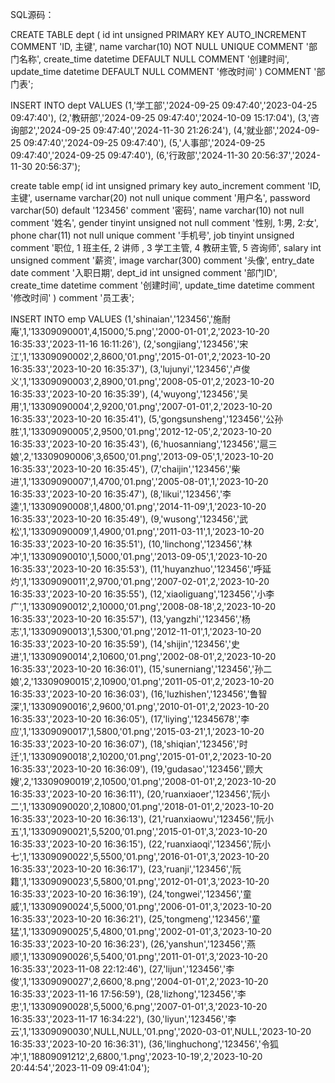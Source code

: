 SQL源码：

CREATE TABLE dept (
  id int unsigned PRIMARY KEY AUTO_INCREMENT COMMENT 'ID, 主键',
  name varchar(10) NOT NULL UNIQUE COMMENT '部门名称',
  create_time datetime DEFAULT NULL COMMENT '创建时间',
  update_time datetime DEFAULT NULL COMMENT '修改时间'
) COMMENT '部门表';

INSERT INTO dept VALUES (1,'学工部','2024-09-25 09:47:40','2023-04-25 09:47:40'),
                      (2,'教研部','2024-09-25 09:47:40','2024-10-09 15:17:04'),
                      (3,'咨询部2','2024-09-25 09:47:40','2024-11-30 21:26:24'),
                      (4,'就业部','2024-09-25 09:47:40','2024-09-25 09:47:40'),
                      (5,'人事部','2024-09-25 09:47:40','2024-09-25 09:47:40'),
                      (6,'行政部','2024-11-30 20:56:37','2024-11-30 20:56:37');

create table emp(
    id int unsigned primary key auto_increment comment 'ID,主键',
    username varchar(20) not null unique comment '用户名',
    password varchar(50) default '123456' comment '密码',
    name varchar(10) not null comment '姓名',
    gender tinyint unsigned not null comment '性别, 1:男, 2:女',
    phone char(11) not null unique comment '手机号',
    job tinyint unsigned comment '职位, 1 班主任, 2 讲师 , 3 学工主管, 4 教研主管, 5 咨询师',
    salary int unsigned comment '薪资',
    image varchar(300) comment '头像',
    entry_date date comment '入职日期',
    dept_id int unsigned comment '部门ID',
    create_time datetime comment '创建时间',
    update_time datetime comment '修改时间'
) comment '员工表';


INSERT INTO emp VALUES 
    (1,'shinaian','123456','施耐庵',1,'13309090001',4,15000,'5.png','2000-01-01',2,'2023-10-20 16:35:33','2023-11-16 16:11:26'),
    (2,'songjiang','123456','宋江',1,'13309090002',2,8600,'01.png','2015-01-01',2,'2023-10-20 16:35:33','2023-10-20 16:35:37'),
    (3,'lujunyi','123456','卢俊义',1,'13309090003',2,8900,'01.png','2008-05-01',2,'2023-10-20 16:35:33','2023-10-20 16:35:39'),
    (4,'wuyong','123456','吴用',1,'13309090004',2,9200,'01.png','2007-01-01',2,'2023-10-20 16:35:33','2023-10-20 16:35:41'),
    (5,'gongsunsheng','123456','公孙胜',1,'13309090005',2,9500,'01.png','2012-12-05',2,'2023-10-20 16:35:33','2023-10-20 16:35:43'),
    (6,'huosanniang','123456','扈三娘',2,'13309090006',3,6500,'01.png','2013-09-05',1,'2023-10-20 16:35:33','2023-10-20 16:35:45'),
    (7,'chaijin','123456','柴进',1,'13309090007',1,4700,'01.png','2005-08-01',1,'2023-10-20 16:35:33','2023-10-20 16:35:47'),
    (8,'likui','123456','李逵',1,'13309090008',1,4800,'01.png','2014-11-09',1,'2023-10-20 16:35:33','2023-10-20 16:35:49'),
    (9,'wusong','123456','武松',1,'13309090009',1,4900,'01.png','2011-03-11',1,'2023-10-20 16:35:33','2023-10-20 16:35:51'),
    (10,'linchong','123456','林冲',1,'13309090010',1,5000,'01.png','2013-09-05',1,'2023-10-20 16:35:33','2023-10-20 16:35:53'),
    (11,'huyanzhuo','123456','呼延灼',1,'13309090011',2,9700,'01.png','2007-02-01',2,'2023-10-20 16:35:33','2023-10-20 16:35:55'),
    (12,'xiaoliguang','123456','小李广',1,'13309090012',2,10000,'01.png','2008-08-18',2,'2023-10-20 16:35:33','2023-10-20 16:35:57'),
    (13,'yangzhi','123456','杨志',1,'13309090013',1,5300,'01.png','2012-11-01',1,'2023-10-20 16:35:33','2023-10-20 16:35:59'),
    (14,'shijin','123456','史进',1,'13309090014',2,10600,'01.png','2002-08-01',2,'2023-10-20 16:35:33','2023-10-20 16:36:01'),
    (15,'sunerniang','123456','孙二娘',2,'13309090015',2,10900,'01.png','2011-05-01',2,'2023-10-20 16:35:33','2023-10-20 16:36:03'),
    (16,'luzhishen','123456','鲁智深',1,'13309090016',2,9600,'01.png','2010-01-01',2,'2023-10-20 16:35:33','2023-10-20 16:36:05'),
    (17,'liying','12345678','李应',1,'13309090017',1,5800,'01.png','2015-03-21',1,'2023-10-20 16:35:33','2023-10-20 16:36:07'),
    (18,'shiqian','123456','时迁',1,'13309090018',2,10200,'01.png','2015-01-01',2,'2023-10-20 16:35:33','2023-10-20 16:36:09'),
    (19,'gudasao','123456','顾大嫂',2,'13309090019',2,10500,'01.png','2008-01-01',2,'2023-10-20 16:35:33','2023-10-20 16:36:11'),
    (20,'ruanxiaoer','123456','阮小二',1,'13309090020',2,10800,'01.png','2018-01-01',2,'2023-10-20 16:35:33','2023-10-20 16:36:13'),
    (21,'ruanxiaowu','123456','阮小五',1,'13309090021',5,5200,'01.png','2015-01-01',3,'2023-10-20 16:35:33','2023-10-20 16:36:15'),
    (22,'ruanxiaoqi','123456','阮小七',1,'13309090022',5,5500,'01.png','2016-01-01',3,'2023-10-20 16:35:33','2023-10-20 16:36:17'),
    (23,'ruanji','123456','阮籍',1,'13309090023',5,5800,'01.png','2012-01-01',3,'2023-10-20 16:35:33','2023-10-20 16:36:19'),
    (24,'tongwei','123456','童威',1,'13309090024',5,5000,'01.png','2006-01-01',3,'2023-10-20 16:35:33','2023-10-20 16:36:21'),
    (25,'tongmeng','123456','童猛',1,'13309090025',5,4800,'01.png','2002-01-01',3,'2023-10-20 16:35:33','2023-10-20 16:36:23'),
    (26,'yanshun','123456','燕顺',1,'13309090026',5,5400,'01.png','2011-01-01',3,'2023-10-20 16:35:33','2023-11-08 22:12:46'),
    (27,'lijun','123456','李俊',1,'13309090027',2,6600,'8.png','2004-01-01',2,'2023-10-20 16:35:33','2023-11-16 17:56:59'),
    (28,'lizhong','123456','李忠',1,'13309090028',5,5000,'6.png','2007-01-01',3,'2023-10-20 16:35:33','2023-11-17 16:34:22'),
    (30,'liyun','123456','李云',1,'13309090030',NULL,NULL,'01.png','2020-03-01',NULL,'2023-10-20 16:35:33','2023-10-20 16:36:31'),
    (36,'linghuchong','123456','令狐冲',1,'18809091212',2,6800,'1.png','2023-10-19',2,'2023-10-20 20:44:54','2023-11-09 09:41:04');
    
